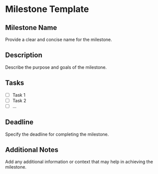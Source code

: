 # Milestone Template

## Milestone Name

Provide a clear and concise name for the milestone.

## Description

Describe the purpose and goals of the milestone.

## Tasks

- [ ] Task 1
- [ ] Task 2
- [ ] ...

## Deadline

Specify the deadline for completing the milestone.

## Additional Notes

Add any additional information or context that may help in achieving the milestone.